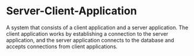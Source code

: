 # Server-Client-Application
A system that consists of a client application and a  server application. The client application works by establishing a connection  to the server application, and the server application connects to the database and accepts connections from client applications.
